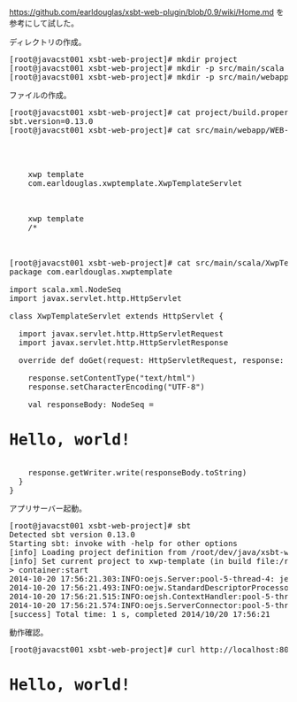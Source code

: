 https://github.com/earldouglas/xsbt-web-plugin/blob/0.9/wiki/Home.md を参考にして試した。

ディレクトリの作成。

<pre>
[root@javacst001 xsbt-web-project]# mkdir project
[root@javacst001 xsbt-web-project]# mkdir -p src/main/scala
[root@javacst001 xsbt-web-project]# mkdir -p src/main/webapp/WEB-INF
</pre>

ファイルの作成。

<pre>
[root@javacst001 xsbt-web-project]# cat project/build.properties
sbt.version=0.13.0
[root@javacst001 xsbt-web-project]# cat src/main/webapp/WEB-INF/web.xml
<?xml version="1.0" encoding="UTF-8"?>
<web-app
  xmlns="http://java.sun.com/xml/ns/javaee"
  xmlns:xsi="http://www.w3.org/2001/XMLSchema-instance"
  xsi:schemaLocation="http://java.sun.com/xml/ns/javaee http://java.sun.com/xml/ns/javaee/web-app_2_5.xsd"
  version="2.5"
  >

  <servlet>
    <servlet-name>xwp template</servlet-name>
    <servlet-class>com.earldouglas.xwptemplate.XwpTemplateServlet</servlet-class>
  </servlet>

  <servlet-mapping>
    <servlet-name>xwp template</servlet-name>
    <url-pattern>/*</url-pattern>
  </servlet-mapping>

</web-app>
[root@javacst001 xsbt-web-project]# cat src/main/scala/XwpTemplateServlet.scala
package com.earldouglas.xwptemplate

import scala.xml.NodeSeq
import javax.servlet.http.HttpServlet

class XwpTemplateServlet extends HttpServlet {

  import javax.servlet.http.HttpServletRequest
  import javax.servlet.http.HttpServletResponse

  override def doGet(request: HttpServletRequest, response: HttpServletResponse) {

    response.setContentType("text/html")
    response.setCharacterEncoding("UTF-8")

    val responseBody: NodeSeq = <html><body><h1>Hello, world!</h1></body></html>
    response.getWriter.write(responseBody.toString)
  }
}
</pre>

アプリサーバー起動。

<pre>
[root@javacst001 xsbt-web-project]# sbt
Detected sbt version 0.13.0
Starting sbt: invoke with -help for other options
[info] Loading project definition from /root/dev/java/xsbt-web-project/project
[info] Set current project to xwp-template (in build file:/root/dev/java/xsbt-web-project/)
> container:start
2014-10-20 17:56:21.303:INFO:oejs.Server:pool-5-thread-4: jetty-9.1.0.v20131115
2014-10-20 17:56:21.493:INFO:oejw.StandardDescriptorProcessor:pool-5-thread-4: NO JSP Support for /, did not find org.apache.jasper.servlet.JspServlet
2014-10-20 17:56:21.515:INFO:oejsh.ContextHandler:pool-5-thread-4: Started o.e.j.w.WebAppContext@282b8861{/,[file:/root/dev/java/xsbt-web-project/src/main/webapp/],AVAILABLE}
2014-10-20 17:56:21.574:INFO:oejs.ServerConnector:pool-5-thread-4: Started ServerConnector@4af3011a{HTTP/1.1}{0.0.0.0:8080}
[success] Total time: 1 s, completed 2014/10/20 17:56:21
</pre>

動作確認。

<pre>
[root@javacst001 xsbt-web-project]# curl http://localhost:8080/; echo
<html><body><h1>Hello, world!</h1></body></html>
</pre>

